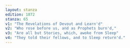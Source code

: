 ```yaml
---
layout: stanza
edition: 1872
stanza: 65
v1: "The Revelations of Devout and Learn'd"
v2: "Who rose before us, and as Prophets burn'd,"
v3: "Are all but Stories, which, awoke from Sleep"
v4: "They told their fellows, and to Sleep return'd."
---
```


